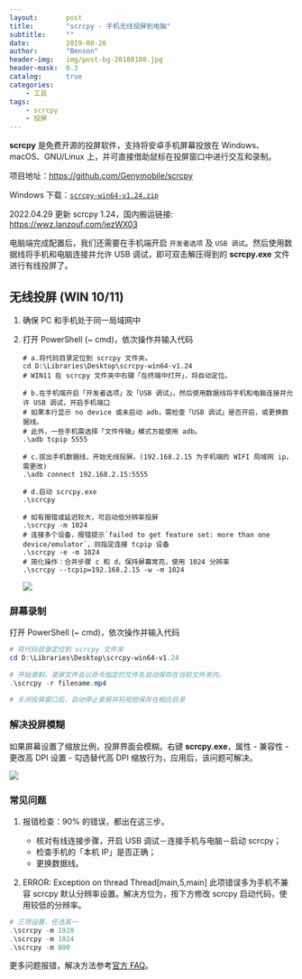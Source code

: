 ```yaml
---
layout:       post
title:        "scrcpy - 手机无线投屏到电脑"
subtitle:     ""
date:         2019-08-26
author:       "Benson"
header-img:   img/post-bg-20180108.jpg
header-mask:  0.3
catalog:      true
categories:
    - 工具
tags:
    - scrcpy
    - 投屏
---
```

**scrcpy** 是免费开源的投屏软件，支持将安卓手机屏幕投放在 Windows、macOS、GNU/Linux 上，并可直接借助鼠标在投屏窗口中进行交互和录制。

项目地址：<https://github.com/Genymobile/scrcpy>

Windows 下载：[`scrcpy-win64-v1.24.zip`](https://github.com/Genymobile/scrcpy/releases/download/v1.24/scrcpy-win64-v1.24.zip)

2022.04.29 更新 scrcpy 1.24，国内搬运链接: <https://wwz.lanzouf.com/iezWX03>

电脑端完成配置后，我们还需要在手机端开启 `开发者选项` 及 `USB 调试`。然后使用数据线将手机和电脑连接并允许 USB 调试，即可双击解压得到的 **scrcpy.exe** 文件进行有线投屏了。

## 无线投屏 (WIN 10/11)

1. 确保 PC 和手机处于同一局域网中
2. 打开 PowerShell (~ cmd)，依次操作并输入代码

    ```#PowerShell
    # a.将代码目录定位到 scrcpy 文件夹。
    cd D:\Libraries\Desktop\scrcpy-win64-v1.24
    # WIN11 在 scrcpy 文件夹中右键「在终端中打开」，将自动定位。
    ​
    # b.在手机端开启「开发者选项」及「USB 调试」，然后使用数据线将手机和电脑连接并允许 USB 调试，开启手机端口
    # 如果本行显示 no device 或未启动 adb，需检查「USB 调试」是否开启，或更换数据线。
    # 此外，一些手机需选择「文件传输」模式方能使用 adb。
    .\adb tcpip 5555
    ​
    # c.拔出手机数据线，开始无线投屏。(192.168.2.15 为手机端的 WIFI 局域网 ip，需更改)
    .\adb connect 192.168.2.15:5555
    ​
    # d.启动 scrcpy.exe
    .\scrcpy

    # 如有报错或延迟较大，可启动低分辨率投屏
    .\scrcpy -m 1024
    # 连接多个设备，报错提示`failed to get feature set: more than one device/emulator`，则指定连接 tcpip 设备
    .\scrcpy -e -m 1024
    # 简化操作：合并步骤 c 和 d，保持屏幕常亮，使用 1024 分辨率
    .\scrcpy --tcpip=192.168.2.15 -w -m 1024
    ```

    ![](http://tc.seoipo.com/20190829093407.png)

### 屏幕录制

打开 PowerShell (~ cmd)，依次操作并输入代码

```PowerShell
# 将代码目录定位到 scrcpy 文件夹
cd D:\Libraries\Desktop\scrcpy-win64-v1.24
​
# 开始录制，录屏文件会以命令指定的文件名自动保存在当前文件夹内。
.\scrcpy -r filename.mp4
​
# 关闭投屏窗口后，自动停止录屏并将视频保存在相应目录
```

### 解决投屏模糊

如果屏幕设置了缩放比例，投屏界面会模糊。右键 **scrcpy.exe**，属性 - 兼容性 - 更改高 DPI 设置 - 勾选替代高 DPI 缩放行为，应用后，该问题可解决。

![](http://tc.seoipo.com/20190829095640.png)

### 常见问题

1. 报错检查：90% 的错误，都出在这三步。

   * 核对有线连接步骤，开启 USB 调试－连接手机与电脑－启动 scrcpy；
   * 检查手机的「本机 IP」是否正确；
   * 更换数据线。

2. ERROR: Exception on thread Thread[main,5,main] 此项错误多为手机不兼容 scrcpy 默认分辨率设置。解决方位为，按下方修改 scrcpy 启动代码，使用较低的分辨率。

```PowerShell
# 三项设置，任选其一
.\scrcpy -m 1920
.\scrcpy -m 1024
.\scrcpy -m 800
```

更多问题报错，解决方法参考[官方 FAQ](https://github.com/Genymobile/scrcpy/blob/master/FAQ.md)。
